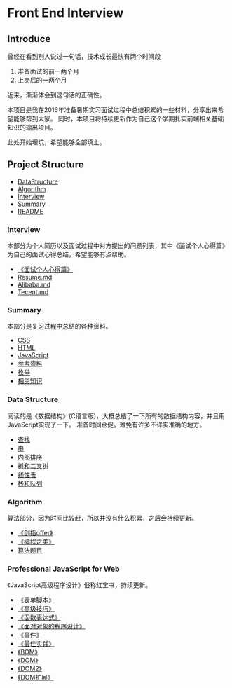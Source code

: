 # Front End Interview

## Introduce

曾经在看到别人说过一句话，技术成长最快有两个时间段

1. 准备面试的前一两个月
2. 上岗后的一两个月

近来，渐渐体会到这句话的正确性。

本项目是我在2016年准备暑期实习面试过程中总结积累的一些材料，分享出来希望能够帮到大家。
同时，本项目将持续更新作为自己这个学期扎实前端相关基础知识的输出项目。

此处开始埋坑，希望能够全部填上。

## Project Structure

- [DataStructure](https://github.com/WilsonLiu95/FrontEndInterview/tree/master/DataStructure)
- [Algorithm](https://github.com/WilsonLiu95/FrontEndInterview/tree/master/Algorithm)
- [Interview](https://github.com/WilsonLiu95/FrontEndInterview/tree/master/Interview)
- [Summary](https://github.com/WilsonLiu95/FrontEndInterview/tree/master/Summary)
- [README](https://github.com/WilsonLiu95/FrontEndInterview/blob/master/README.md)

### Interview

本部分为个人简历以及面试过程中对方提出的问题列表，其中《面试个人心得篇》为自己的面试心得总结，希望能够有点帮助。

- [《面试个人心得篇》](https://github.com/WilsonLiu95/FrontEndInterview/blob/master/Interview/《面试个人心得篇》.md)
- [Resume.md](https://github.com/WilsonLiu95/FrontEndInterview/blob/master/Interview/Resume.md)
- [Alibaba.md](https://github.com/WilsonLiu95/FrontEndInterview/blob/master/Interview/Alibaba.md)
- [Tecent.md](https://github.com/WilsonLiu95/FrontEndInterview/blob/master/Interview/Tecent.md)

### Summary

本部分是复习过程中总结的各种资料。

- [CSS](https://github.com/WilsonLiu95/FrontEndInterview/blob/master/Summary/CSS.md)
- [HTML](https://github.com/WilsonLiu95/FrontEndInterview/blob/master/Summary/HTML.md)
- [JavaScript](https://github.com/WilsonLiu95/FrontEndInterview/blob/master/Summary/JavaScript.md)
- [参考资料](https://github.com/WilsonLiu95/FrontEndInterview/blob/master/Summary/.参考资料.md)
- [枚举](https://github.com/WilsonLiu95/FrontEndInterview/blob/master/Summary/枚举.md)
- [相关知识](https://github.com/WilsonLiu95/FrontEndInterview/blob/master/Summary/相关知识.md)

### Data Structure

阅读的是《数据结构》(C语言版)，大概总结了一下所有的数据结构内容，并且用JavaScript实现了一下。 准备时间仓促。难免有许多不详实准确的地方。

- [查找](https://github.com/WilsonLiu95/FrontEndInterview/blob/master/DataStructure/《查找》.md)
- [串](https://github.com/WilsonLiu95/FrontEndInterview/blob/master/DataStructure/《串》.md)
- [内部排序](https://github.com/WilsonLiu95/FrontEndInterview/blob/master/DataStructure/《内部排序》.md)
- [树和二叉树](https://github.com/WilsonLiu95/FrontEndInterview/blob/master/DataStructure/《树和二叉树》.md)
- [线性表](https://github.com/WilsonLiu95/FrontEndInterview/blob/master/DataStructure/《线性表》.md)
- [栈和队列](https://github.com/WilsonLiu95/FrontEndInterview/blob/master/DataStructure/《栈和队列》.md)

### Algorithm

算法部分，因为时间比较赶，所以并没有什么积累，之后会持续更新。

- [《剑指offer》](https://github.com/WilsonLiu95/FrontEndInterview/tree/master/Algorithm/《剑指offer》)
- [《编程之美》](https://github.com/WilsonLiu95/FrontEndInterview/tree/master/Algorithm/《编程之美》)
-  [算法题目](https://github.com/WilsonLiu95/FrontEndInterview/tree/master/Algorithm/算法题目)


### Professional JavaScript for Web

《JavaScript高级程序设计》俗称红宝书，持续更新。

- [《表单脚本》](https://github.com/WilsonLiu95/FrontEndInterview/《表单脚本》.md)
- [《高级技巧》](https://github.com/WilsonLiu95/FrontEndInterview/《高级技巧》.md)
- [《函数表达式》](https://github.com/WilsonLiu95/FrontEndInterview/《函数表达式》.md)
- [《面对对象的程序设计》](https://github.com/WilsonLiu95/FrontEndInterview/《面对对象的程序设计》.md)
- [《事件》](https://github.com/WilsonLiu95/FrontEndInterview/《事件》.md)
- [《最佳实践》](https://github.com/WilsonLiu95/FrontEndInterview/《最佳实践》.md)
- [《BOM》](https://github.com/WilsonLiu95/FrontEndInterview/《BOM》.md)
- [《DOM》](https://github.com/WilsonLiu95/FrontEndInterview/《DOM》.md)
- [《DOM2》](https://github.com/WilsonLiu95/FrontEndInterview/《DOM2》.md)
- [《DOM扩展》](https://github.com/WilsonLiu95/FrontEndInterview/《DOM扩展》.md)
